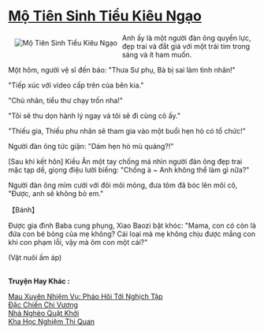 <a href="https://truyenwiki.net/mo-tien-sinh-tieu-kieu-ngao.35506/" title="Mộ Tiên Sinh Tiểu Kiêu Ngạo"><h1>Mộ Tiên Sinh Tiểu Kiêu Ngạo</h1></a><div style="display:table"><img align="right" style="float: left; padding: 10px;" src="https://truyenwiki.net/a/img/str/src/35506.jpg" alt="Mộ Tiên Sinh Tiểu Kiêu Ngạo">Anh ấy là một người đàn ông quyền lực, đẹp trai và đắt giá với một trái tim trong sáng và ít ham muốn.<p></p> Một hôm, người vệ sĩ đến báo: "Thưa Sư phụ, Bà bị sai làm tình nhân!"<p></p> "Tiếp xúc với video cấp trên của bên kia."<p></p> "Chủ nhân, tiểu thư chạy trốn nha!"<p></p> "Tôi sẽ thu dọn hành lý ngay và tôi sẽ đi cùng cô ấy."<p></p> "Thiếu gia, Thiếu phu nhân sẽ tham gia vào một buổi hẹn hò có tổ chức!"<p></p> Người đàn ông tức giận: "Dám hẹn hò mù quáng?!"<p></p> [Sau khi kết hôn] Kiều Ân một tay chống má nhìn người đàn ông đẹp trai mặc tạp dề, giọng điệu lười biếng: "Chồng à ~ Anh không thể làm gì nữa?"<p></p> Người đàn ông mỉm cười với đôi môi mỏng, đưa tôm đã bóc lên môi cô, "Được, anh sẽ không bỏ em."<p></p> 【Bánh】<p></p> Được gia đình Baba cung phụng, Xiao Baozi bật khóc: "Mama, con có còn là đứa con bé bỏng của mẹ không? Cái loại mà mẹ không chịu được mắng con khi con phạm lỗi, vậy mà ôm con một cái?"<p></p> (Vật nuôi ấm áp)</div><p><br><b>Truyện Hay Khác :</b></p><a href="https://truyenwiki.net/mau-xuyen-nhiem-vu-phao-hoi-toi-nghich-tap.39055/" alt="Mau Xuyên Nhiệm Vụ: Pháo Hôi Tới Nghịch Tập">Mau Xuyên Nhiệm Vụ: Pháo Hôi Tới Nghịch Tập</a><br/><a href="https://github.com/nownovels/topcv/tree/master/truyenhay/35718" alt="Đặc Chiến Chi Vương">Đặc Chiến Chi Vương</a><br/><a href="https://github.com/nownovels/topcv/tree/master/truyenhay/35638" alt="Nhà Nghèo Quật Khởi">Nhà Nghèo Quật Khởi</a><br/><a href="https://github.com/nownovels/topcv/tree/master/truyenhay/35493" alt="Kha Học Nghiệm Thi Quan">Kha Học Nghiệm Thi Quan</a><br/>